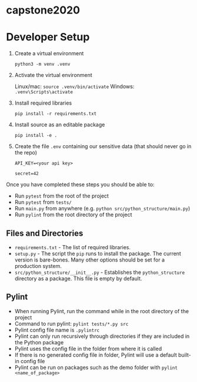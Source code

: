 # capstone2020
# Developer Setup

1. Create a virtual environment

    `python3 -m venv .venv`

2. Activate the virtual environment

    Linux/mac: `source .venv/bin/activate`
    Windows: `.venv\Scripts\activate`

3. Install required libraries

    `pip install -r requirements.txt`

4. Install source as an editable package

    `pip install -e .`

5. Create the file `.env` containing our sensitive data (that should never go in the repo)

	 `API_KEY=<your api key>`
	 
    `secret=42`

Once you have completed these steps you should be able to:

* Run `pytest` from the root of the project
* Run `pytest` from `tests/`
* Run `main.py` from anywhere (e.g. `python src/python_structure/main.py`)
* Run `pylint` from the root directory of the project


## Files and Directories

* `requirements.txt` - The list of required libraries.  
* `setup.py` - The script the `pip` runs to install the package.  The current version is bare-bones.  Many
   other options should be set for a production system.
* `src/python_structure/__init__.py` - Establishes the `python_structure` directory as a package. This file is empty
   by default.


## Pylint

* When running Pylint, run the command while in the root directory of the project
* Command to run pylint: `pylint tests/*.py src`
* Pylint config file name is `.pylintrc`
* Pylint can only run recursively through directories if they are included in the Python package
* Pylint uses the config file in the folder from where it is called
* If there is no generated config file in folder, Pylint will use a default built-in config file
* Pylint can be run on packages such as the demo folder with `pylint <name_of_package>`
